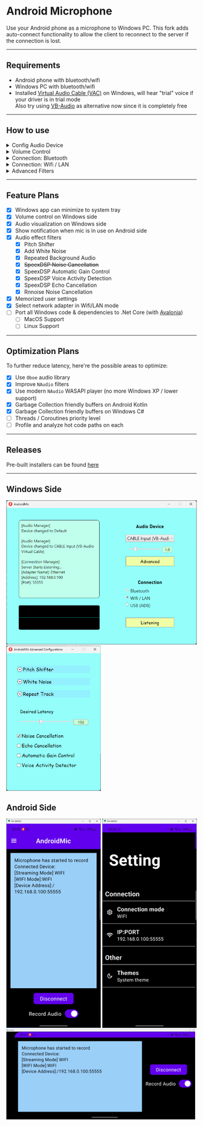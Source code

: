 # Android Microphone

Use your Android phone as a microphone to Windows PC. This fork adds auto-connect functionality to allow the client to reconnect to the server if the connection is lost.

------

## Requirements
* Android phone with bluetooth/wifi
* Windows PC with bluetooth/wifi
* Installed [Virtual Audio Cable (VAC)](https://vac.muzychenko.net/en/) on Windows, will hear "trial" voice if your driver is in trial mode\
  Also try using [VB-Audio](https://vb-audio.com/Cable/) as alternative now since it is completely free

------

## How to use

<details>
<summary>Config Audio Device</summary>

1. Run Windows side app
2. Select audio speaker from drop down list to the one that VB created\
   <img src="Assets/sound_config1.png" width="300" alt="sound config1">
3. Use the corresponding microphone created by VB\
   <img src="Assets/sound_config2.png" width="300" alt="sound config2">
4. In `Properties` of both, make sure both set default format to following:\
   <img src="Assets/sound_config4.png" width="300" alt="sound config4">
5. For speaker, click `Configure Speakers` and set channel to `Mono`:\
   <img src="Assets/sound_config3.png" width="300" alt="sound config3">
6. For microphone, click `Properties` and set following:\
   <img src="Assets/sound_config5.png" width="300" alt="sound config5">

On my machine, this setup has the lowest delay and best sound quality.\
Can further improve audio latency by opening `VBCABLE_ControlPanel.exe` (from downloaded folder of VB) and set `Max Latency` in Options to 2048 smp:\
<img src="Assets/sound_config6.png" width="600" alt="sound config6">

Do not set to 512 smp since that will cause most buffers lost. If 2048 has no sound or bad quality, consider a higher smp.

</details>

<details>
<summary>Volume Control</summary>

1. Run Windows side app
2. Drag slider to control volume

</details>

<details>
<summary>Connection: Bluetooth</summary>

1. Make sure PC and phone are paired once
2. Check `Bluetooth` button on Windows app
3. Click `Connect` on Windows app to start server
4. Click `Connect` on Android app to connect
5. Tap `Record Audio` on Android app to start transferring audio

</details>

<details>
<summary>Connection: Wifi / LAN</summary>

1. Make sure PC and phone are under the same network
   1. Can be under the same router with Wifi
   2. Can have PC connected to ethernet of the same router
   3. Can have PC connected to phone by cable and enable USB tethering on phone
2. Click `Connect` on Windows app to start server
3. Click `Connect` on Android app to connect
4. Enter `IP` and `Port` (displayed on Windows side) on Android app
5. Tap `Record Audio` on Android app to start transferring audio

</details>

<details>
<summary>Advanced Filters</summary>

1. Run Windows side app
2. Connect phone to app
3. Click `Advanced Effects` to open advanced settings window
4. Expand a filter and check `enabled` to test effects

__Pitch Shifter__:
* Slider controls pitch shift factor

__White Noise__:
* Slider controls the noise strength

__Repeat Track__:
* Check `Repeat` to enable looped audio track
* Slider controls audio track volume strength
* `Select File` to select an audio file to play

__SpeexDSP Filters__:
* Check corresponding filters to enable/disable
* If Echo Cancellation does not work (your friend hears echo from your speaker)\
  Try re-enable echo cancellation to restart cancellation state\
  Echo Cancellation may take a while (5-10s) to optimize

__Rnnoise Filter__:
* Check "Noise Cancellation" and try

</details>

------

## Feature Plans

- [x] Windows app can minimize to system tray
- [x] Volume control on Windows side
- [x] Audio visualization on Windows side
- [x] Show notification when mic is in use on Android side
- [x] Audio effect filters
  - [x] Pitch Shifter
  - [x] Add White Noise
  - [x] Repeated Background Audio
  - [x] ~~SpeexDSP Noise Cancellation~~
  - [x] SpeexDSP Automatic Gain Control
  - [x] SpeexDSP Voice Activity Detection
  - [x] SpeexDSP Echo Cancellation
  - [x] Rnnoise Noise Cancellation
- [x] Memorized user settings
- [x] Select network adapter in Wifi/LAN mode
- [ ] Port all Windows code & dependencies to .Net Core (with [Avalonia](https://github.com/AvaloniaUI/Avalonia))
  - [ ] MacOS Support
  - [ ] Linux Support

------

## Optimization Plans

To further reduce latency, here're the possible areas to optimize:
- [x] Use `Oboe` audio library
- [x] Improve `NAudio` filters
- [x] Use modern `NAudio` WASAPI player (no more Windows XP / lower support)
- [x] Garbage Collection friendly buffers on Android Kotlin
- [x] Garbage Collection friendly buffers on Windows C#
- [ ] Threads / Coroutines priority level
- [ ] Profile and analyze hot code paths on each

------

## Releases

Pre-built installers can be found [here](https://github.com/teamclouday/AndroidMic/releases)

------

## Windows Side

<p float="left">
<img src="Assets/p1.png" width="510" alt="Windows Side">
<img src="Assets/p4.png" width="250" alt="Windows Side">
</p>

## Android Side

<img src="Assets/p2.png" width="250" alt="Android Side">
<img src="Assets/p3.png" width="250" alt="Android Side">

<img src="Assets/p5.png" width="500" alt="Android Side">

